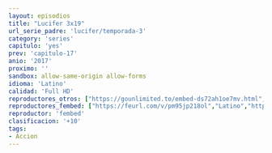 ```yaml
---
layout: episodios
title: "Lucifer 3x19"
url_serie_padre: 'lucifer/temporada-3'
category: 'series'
capitulo: 'yes'
prev: 'capitulo-17'
anio: '2017'
proximo: ''
sandbox: allow-same-origin allow-forms
idioma: 'Latino'
calidad: 'Full HD'
reproductores_otros: ["https://gounlimited.to/embed-ds72ah1oe7mv.html","Latino","https://supervideo.tv/e/itei22osubzi","Latino","https://movcloud.net/embed/fm-8Kesxzdim","Latino"]
reproductores_fembed: ["https://feurl.com/v/pm95jp218ol","Latino","https://feurl.com/v/5jo4xkmk2xv","Latino","https://animekao.xyz/v/8goz8427yod","Latino"]
reproductor: 'fembed'
clasificacion: '+10'
tags:
- Accion
---
```












